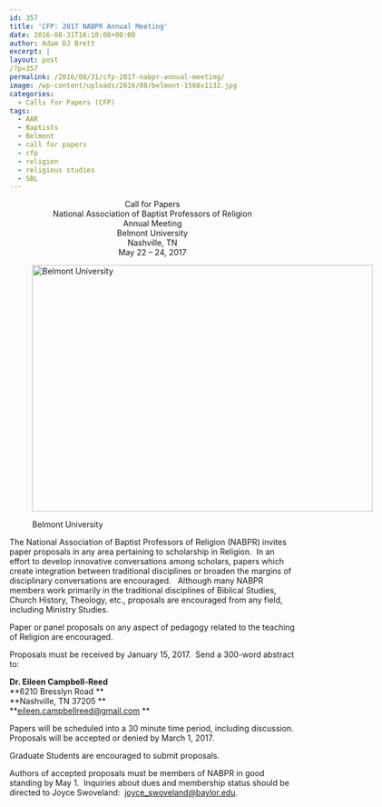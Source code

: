 ```yaml
---
id: 357
title: 'CFP: 2017 NABPR Annual Meeting'
date: 2016-08-31T16:10:08+00:00
author: Adam DJ Brett
excerpt: |
layout: post
/?p=357
permalink: /2016/08/31/cfp-2017-nabpr-annual-meeting/
image: /wp-content/uploads/2016/08/belmont-1568x1132.jpg
categories:
  - Calls for Papers (CFP)
tags:
  - AAR
  - Baptists
  - Belmont
  - call for papers
  - cfp
  - religion
  - religious studies
  - SBL
---
```

<p style="text-align: center;">
  Call for Papers<br /> National Association of Baptist Professors of Religion<br /> Annual Meeting<br /> Belmont University<br /> Nashville, TN<br /> May 22 – 24, 2017
</p><figure id="attachment_371" aria-describedby="caption-attachment-371" style="width: 600px" class="wp-caption aligncenter">

[<img class="wp-image-371 size-large" src="http://nabpr.org/wp-content/uploads/2016/08/belmont-1024x740.jpg" alt="Belmont University" width="600" height="434" srcset="/wp-content/uploads/2016/08/belmont-1024x740.jpg 1024w, /wp-content/uploads/2016/08/belmont-300x217.jpg 300w, /wp-content/uploads/2016/08/belmont-768x555.jpg 768w, /wp-content/uploads/2016/08/belmont-1568x1132.jpg 1568w" sizes="(max-width: 600px) 100vw, 600px" />](/wp-content/uploads/2016/08/belmont.jpg)<figcaption id="caption-attachment-371" class="wp-caption-text">Belmont University</figcaption></figure> 

The National Association of Baptist Professors of Religion (NABPR) invites paper proposals in any area pertaining to scholarship in Religion.  In an effort to develop innovative conversations among scholars, papers which create integration between traditional disciplines or broaden the margins of disciplinary conversations are encouraged.   Although many NABPR members work primarily in the traditional disciplines of Biblical Studies, Church History, Theology, etc., proposals are encouraged from any field, including Ministry Studies.

Paper or panel proposals on any aspect of pedagogy related to the teaching of Religion are encouraged.

Proposals must be received by January 15, 2017.  Send a 300-word abstract to:

**Dr. Eileen Campbell-Reed**  
**6210 Bresslyn Road **  
**Nashville, TN 37205 **  
**<eileen.campbellreed@gmail.com> **

Papers will be scheduled into a 30 minute time period, including discussion.  
Proposals will be accepted or denied by March 1, 2017.

Graduate Students are encouraged to submit proposals.

Authors of accepted proposals must be members of NABPR in good standing by May 1.  Inquiries about dues and membership status should be directed to Joyce Swoveland:  joyce_swoveland@baylor.edu.